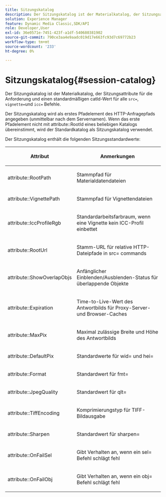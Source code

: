 ```yaml
---
title: Sitzungskatalog
description: Der Sitzungskatalog ist der Materialkatalog, der Sitzungsattribute für die Anforderung und einen standardmäßigen catId-Wert für alle Befehle src=, vignette= und icc= bereitstellt.
solution: Experience Manager
feature: Dynamic Media Classic,SDK/API
role: Developer,User
exl-id: 36e0571e-7451-423f-a1df-540680381902
source-git-commit: 790ce3aa4e9aadc019d17e663fc93d7c69772b23
workflow-type: tm+mt
source-wordcount: '233'
ht-degree: 0%

---
```


# Sitzungskatalog{#session-catalog}

Der Sitzungskatalog ist der Materialkatalog, der Sitzungsattribute für die Anforderung und einen standardmäßigen catId-Wert für alle `src=`, `vignette=`und `icc=` Befehle.

Der Sitzungskatalog wird als erstes Pfadelement des HTTP-Anfragepfads angegeben (unmittelbar nach dem Servernamen). Wenn das erste Pfadelement nicht mit attribute::RootId eines beliebigen Katalogs übereinstimmt, wird der Standardkatalog als Sitzungskatalog verwendet.

Der Sitzungskatalog enthält die folgenden Sitzungsstandardwerte:

<table id="table_DB5E0DD8E9B440A4964A1326433597C8"> 
 <thead> 
  <tr> 
   <th class="entry"> <p>Attribut </p> </th> 
   <th class="entry"> <p>Anmerkungen </p> </th> 
  </tr> 
 </thead>
 <tbody> 
  <tr> 
   <td> <p> <span class="codeph"> attribute::RootPath</span> </p> </td> 
   <td> <p> Stammpfad für Materialdatendateien </p> </td> 
  </tr> 
  <tr> 
   <td> <p> <span class="codeph"> attribute::VignettePath</span> </p> </td> 
   <td> <p> Stammpfad für Vignettendateien </p> </td> 
  </tr> 
  <tr> 
   <td> <p> <span class="codeph"> attribute::IccProfileRgb</span> </p> </td> 
   <td> <p> Standardarbeitsfarbraum, wenn eine Vignette kein ICC-Profil einbettet </p> </td> 
  </tr> 
  <tr> 
   <td> <p> <span class="codeph"> attribute::RootUrl</span> </p> </td> 
   <td> <p> Stamm-URL für relative HTTP-Dateipfade in <span class="codeph"> src=</span> commands </p> </td> 
  </tr> 
  <tr> 
   <td> <p> <span class="codeph"> attribute::ShowOverlapObjs</span> </p> </td> 
   <td> <p> Anfänglicher Einblenden/Ausblenden-Status für überlappende Objekte </p> </td> 
  </tr> 
  <tr> 
   <td> <p> <span class="codeph"> attribute::Expiration</span> </p> </td> 
   <td> <p> Time-to-Live-Wert des Antwortbilds für Proxy-Server- und Browser-Caches </p> </td> 
  </tr> 
  <tr> 
   <td> <p> <span class="codeph"> attribute::MaxPix</span> </p> </td> 
   <td> <p> Maximal zulässige Breite und Höhe des Antwortbilds </p> </td> 
  </tr> 
  <tr> 
   <td> <p> <span class="codeph"> attribute::DefaultPix</span> </p> </td> 
   <td> <p> Standardwerte für <span class="codeph"> wid=</span> und <span class="codeph"> hei=</span> </p> </td> 
  </tr> 
  <tr> 
   <td> <p> <span class="codeph"> attribute::Format</span> </p> </td> 
   <td> <p> Standardwert für <span class="codeph"> fmt=</span> </p> </td> 
  </tr> 
  <tr> 
   <td> <p> <span class="codeph"> attribute::JpegQuality</span> </p> </td> 
   <td> <p> Standardwert für <span class="codeph"> qlt=</span> </p> </td> 
  </tr> 
  <tr> 
   <td> <p> <span class="codeph"> attribute::TiffEncoding</span> </p> </td> 
   <td> <p> Komprimierungstyp für TIFF-Bildausgabe </p> </td> 
  </tr> 
  <tr> 
   <td> <p> <span class="codeph"> attribute::Sharpen</span> </p> </td> 
   <td> <p> Standardwert für <span class="codeph"> sharpen=</span> </p> </td> 
  </tr> 
  <tr> 
   <td> <p> <span class="codeph"> attribute::OnFailSel</span> </p> </td> 
   <td> <p> Gibt Verhalten an, wenn ein <span class="codeph"> sel=</span> Befehl schlägt fehl </p> </td> 
  </tr> 
  <tr> 
   <td> <p> <span class="codeph"> attribute::OnFailObj</span> </p> </td> 
   <td> <p> Gibt Verhalten an, wenn ein <span class="codeph"> obj=</span> Befehl schlägt fehl </p> </td> 
  </tr> 
 </tbody> 
</table>
